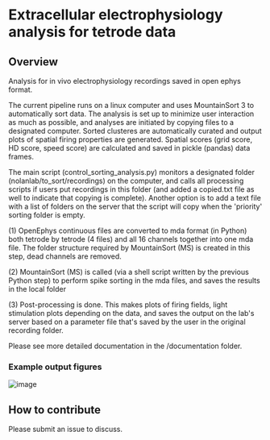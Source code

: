 # Extracellular electrophysiology analysis for tetrode data


## Overview
Analysis for in vivo electrophysiology recordings saved in open ephys format. 

The current pipeline runs on a linux computer and uses MountainSort 3 to automatically sort data. The analysis is set up to minimize user interaction as much as possible, and analyses are initiated by copying files to a designated computer. Sorted clusteres are automatically curated and output plots of spatial firing properties are generated. Spatial scores (grid score, HD score, speed score) are calculated and saved in pickle (pandas) data frames.

The main script (control_sorting_analysis.py) monitors a designated folder (nolanlab/to_sort/recordings) on the computer, and calls all processing scripts if users put recordings in this folder (and added a copied.txt file as well to indicate that copying is complete).
Another option is to add a text file with a list of folders on the server that the script will copy when the 'priority' sorting folder is empty.


(1) OpenEphys continuous files are converted to mda format (in Python) both tetrode by tetrode (4 files) and all 16 channels together into one mda file. The folder structure required by MountainSort (MS) is created in this step, dead channels are removed.

(2) MountainSort (MS) is called (via a shell script written by the previous Python step) to perform spike sorting in the mda files, and saves the results in the local folder

(3) Post-processing is done. This makes plots of firing fields, light stimulation plots depending on the data, and saves the output on the lab's server based on a parameter file that's saved by the user in the original recording folder.

Please see more detailed documentation in the /documentation folder.

### Example output figures
![image](https://user-images.githubusercontent.com/16649631/123976239-e806cd80-d9b5-11eb-839b-28c86352e201.png)


## How to contribute
Please submit an issue to discuss.
